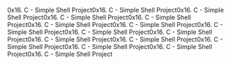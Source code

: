 0x16. C - Simple Shell Project0x16. C - Simple Shell Project0x16. C - Simple Shell Project0x16. C - Simple Shell Project0x16. C - Simple Shell Project0x16. C - Simple Shell Project0x16. C - Simple Shell Project0x16. C - Simple Shell Project0x16. C - Simple Shell Project0x16. C - Simple Shell Project0x16. C - Simple Shell Project0x16. C - Simple Shell Project0x16. C - Simple Shell Project0x16. C - Simple Shell Project0x16. C - Simple Shell Project0x16. C - Simple Shell Project
